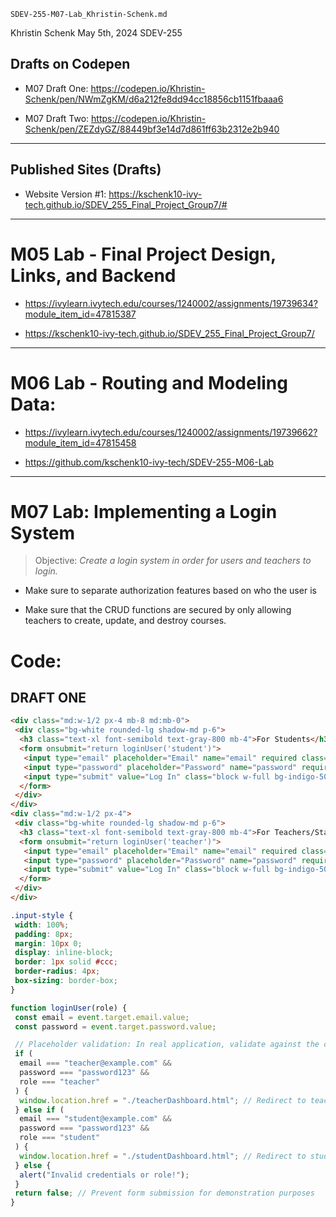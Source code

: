 `SDEV-255-M07-Lab_Khristin-Schenk.md`

Khristin Schenk
May 5th, 2024
SDEV-255

## Drafts on Codepen

- M07 Draft One: https://codepen.io/Khristin-Schenk/pen/NWmZgKM/d6a212fe8dd94cc18856cb1151fbaaa6

- M07 Draft Two: https://codepen.io/Khristin-Schenk/pen/ZEZdyGZ/88449bf3e14d7d861ff63b2312e2b940
  

---

## Published Sites (Drafts)

- Website Version #1: https://kschenk10-ivy-tech.github.io/SDEV_255_Final_Project_Group7/#

---

# M05 Lab - Final Project Design, Links, and Backend

- https://ivylearn.ivytech.edu/courses/1240002/assignments/19739634?module_item_id=47815387

- https://kschenk10-ivy-tech.github.io/SDEV_255_Final_Project_Group7/

---

# M06 Lab - Routing and Modeling Data: 

- https://ivylearn.ivytech.edu/courses/1240002/assignments/19739662?module_item_id=47815458

- https://github.com/kschenk10-ivy-tech/SDEV-255-M06-Lab


---

# M07 Lab: Implementing a Login System

> Objective: *Create a login system in order for users and teachers to login.*

- Make sure to separate authorization features based on who the user is

- Make sure that the CRUD functions are secured by only allowing teachers to create, update, and destroy courses.


# Code:

## DRAFT ONE

```html
<div class="md:w-1/2 px-4 mb-8 md:mb-0">
 <div class="bg-white rounded-lg shadow-md p-6">
  <h3 class="text-xl font-semibold text-gray-800 mb-4">For Students</h3>
  <form onsubmit="return loginUser('student')">
   <input type="email" placeholder="Email" name="email" required class="input-style">
   <input type="password" placeholder="Password" name="password" required class="input-style">
   <input type="submit" value="Log In" class="block w-full bg-indigo-500 hover:bg-indigo-600 text-white font-semibold py-2 px-4 rounded-md text-center">
  </form>
 </div>
</div>
<div class="md:w-1/2 px-4">
 <div class="bg-white rounded-lg shadow-md p-6">
  <h3 class="text-xl font-semibold text-gray-800 mb-4">For Teachers/Staff</h3>
  <form onsubmit="return loginUser('teacher')">
   <input type="email" placeholder="Email" name="email" required class="input-style">
   <input type="password" placeholder="Password" name="password" required class="input-style">
   <input type="submit" value="Log In" class="block w-full bg-indigo-500 hover:bg-indigo-600 text-white font-semibold py-2 px-4 rounded-md text-center">
  </form>
 </div>
</div>
```


```css
.input-style {
 width: 100%;
 padding: 8px;
 margin: 10px 0;
 display: inline-block;
 border: 1px solid #ccc;
 border-radius: 4px;
 box-sizing: border-box;
}
```


```javascript
function loginUser(role) {
 const email = event.target.email.value;
 const password = event.target.password.value;

 // Placeholder validation: In real application, validate against the database
 if (
  email === "teacher@example.com" &&
  password === "password123" &&
  role === "teacher"
 ) {
  window.location.href = "./teacherDashboard.html"; // Redirect to teacher's dashboard
 } else if (
  email === "student@example.com" &&
  password === "password123" &&
  role === "student"
 ) {
  window.location.href = "./studentDashboard.html"; // Redirect to student's dashboard
 } else {
  alert("Invalid credentials or role!");
 }
 return false; // Prevent form submission for demonstration purposes
}

```